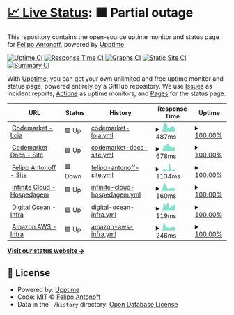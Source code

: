 # [📈 Live Status](https://FelipoAntonoff.github.io/uptime): <!--live status--> **🟧 Partial outage**

This repository contains the open-source uptime monitor and status page for [Felipo Antonoff](https://www.codemarket.com.br), powered by [Upptime](https://github.com/upptime/upptime).

[![Uptime CI](https://github.com/FelipoAntonoff/uptime/workflows/Uptime%20CI/badge.svg)](https://github.com/FelipoAntonoff/uptime/actions?query=workflow%3A%22Uptime+CI%22)
[![Response Time CI](https://github.com/FelipoAntonoff/uptime/workflows/Response%20Time%20CI/badge.svg)](https://github.com/FelipoAntonoff/uptime/actions?query=workflow%3A%22Response+Time+CI%22)
[![Graphs CI](https://github.com/FelipoAntonoff/uptime/workflows/Graphs%20CI/badge.svg)](https://github.com/FelipoAntonoff/uptime/actions?query=workflow%3A%22Graphs+CI%22)
[![Static Site CI](https://github.com/FelipoAntonoff/uptime/workflows/Static%20Site%20CI/badge.svg)](https://github.com/FelipoAntonoff/uptime/actions?query=workflow%3A%22Static+Site+CI%22)
[![Summary CI](https://github.com/FelipoAntonoff/uptime/workflows/Summary%20CI/badge.svg)](https://github.com/FelipoAntonoff/uptime/actions?query=workflow%3A%22Summary+CI%22)

With [Upptime](https://upptime.js.org), you can get your own unlimited and free uptime monitor and status page, powered entirely by a GitHub repository. We use [Issues](https://github.com/FelipoAntonoff/uptime/issues) as incident reports, [Actions](https://github.com/FelipoAntonoff/uptime/actions) as uptime monitors, and [Pages](https://FelipoAntonoff.github.io/uptime) for the status page.

<!--start: status pages-->
<!-- This summary is generated by Upptime (https://github.com/upptime/upptime) -->
<!-- Do not edit this manually, your changes will be overwritten -->
<!-- prettier-ignore -->
| URL | Status | History | Response Time | Uptime |
| --- | ------ | ------- | ------------- | ------ |
| <img alt="" src="https://favicons.githubusercontent.com/www.codemarket.com.br" height="13"> [Codemarket - Loja](https://www.codemarket.com.br/) | 🟩 Up | [codemarket-loja.yml](https://github.com/FelipoAntonoff/uptime/commits/HEAD/history/codemarket-loja.yml) | <details><summary><img alt="Response time graph" src="./graphs/codemarket-loja/response-time-week.png" height="20"> 487ms</summary><br><a href="https://FelipoAntonoff.github.io/uptime/history/codemarket-loja"><img alt="Response time 520" src="https://img.shields.io/endpoint?url=https%3A%2F%2Fraw.githubusercontent.com%2FFelipoAntonoff%2Fuptime%2FHEAD%2Fapi%2Fcodemarket-loja%2Fresponse-time.json"></a><br><a href="https://FelipoAntonoff.github.io/uptime/history/codemarket-loja"><img alt="24-hour response time 320" src="https://img.shields.io/endpoint?url=https%3A%2F%2Fraw.githubusercontent.com%2FFelipoAntonoff%2Fuptime%2FHEAD%2Fapi%2Fcodemarket-loja%2Fresponse-time-day.json"></a><br><a href="https://FelipoAntonoff.github.io/uptime/history/codemarket-loja"><img alt="7-day response time 487" src="https://img.shields.io/endpoint?url=https%3A%2F%2Fraw.githubusercontent.com%2FFelipoAntonoff%2Fuptime%2FHEAD%2Fapi%2Fcodemarket-loja%2Fresponse-time-week.json"></a><br><a href="https://FelipoAntonoff.github.io/uptime/history/codemarket-loja"><img alt="30-day response time 520" src="https://img.shields.io/endpoint?url=https%3A%2F%2Fraw.githubusercontent.com%2FFelipoAntonoff%2Fuptime%2FHEAD%2Fapi%2Fcodemarket-loja%2Fresponse-time-month.json"></a><br><a href="https://FelipoAntonoff.github.io/uptime/history/codemarket-loja"><img alt="1-year response time 520" src="https://img.shields.io/endpoint?url=https%3A%2F%2Fraw.githubusercontent.com%2FFelipoAntonoff%2Fuptime%2FHEAD%2Fapi%2Fcodemarket-loja%2Fresponse-time-year.json"></a></details> | <details><summary><a href="https://FelipoAntonoff.github.io/uptime/history/codemarket-loja">100.00%</a></summary><a href="https://FelipoAntonoff.github.io/uptime/history/codemarket-loja"><img alt="All-time uptime 100.00%" src="https://img.shields.io/endpoint?url=https%3A%2F%2Fraw.githubusercontent.com%2FFelipoAntonoff%2Fuptime%2FHEAD%2Fapi%2Fcodemarket-loja%2Fuptime.json"></a><br><a href="https://FelipoAntonoff.github.io/uptime/history/codemarket-loja"><img alt="24-hour uptime 100.00%" src="https://img.shields.io/endpoint?url=https%3A%2F%2Fraw.githubusercontent.com%2FFelipoAntonoff%2Fuptime%2FHEAD%2Fapi%2Fcodemarket-loja%2Fuptime-day.json"></a><br><a href="https://FelipoAntonoff.github.io/uptime/history/codemarket-loja"><img alt="7-day uptime 100.00%" src="https://img.shields.io/endpoint?url=https%3A%2F%2Fraw.githubusercontent.com%2FFelipoAntonoff%2Fuptime%2FHEAD%2Fapi%2Fcodemarket-loja%2Fuptime-week.json"></a><br><a href="https://FelipoAntonoff.github.io/uptime/history/codemarket-loja"><img alt="30-day uptime 100.00%" src="https://img.shields.io/endpoint?url=https%3A%2F%2Fraw.githubusercontent.com%2FFelipoAntonoff%2Fuptime%2FHEAD%2Fapi%2Fcodemarket-loja%2Fuptime-month.json"></a><br><a href="https://FelipoAntonoff.github.io/uptime/history/codemarket-loja"><img alt="1-year uptime 100.00%" src="https://img.shields.io/endpoint?url=https%3A%2F%2Fraw.githubusercontent.com%2FFelipoAntonoff%2Fuptime%2FHEAD%2Fapi%2Fcodemarket-loja%2Fuptime-year.json"></a></details>
| <img alt="" src="https://favicons.githubusercontent.com/docs.codemarket.com.br" height="13"> [Codemarket Docs - Site](https://docs.codemarket.com.br/) | 🟩 Up | [codemarket-docs-site.yml](https://github.com/FelipoAntonoff/uptime/commits/HEAD/history/codemarket-docs-site.yml) | <details><summary><img alt="Response time graph" src="./graphs/codemarket-docs-site/response-time-week.png" height="20"> 678ms</summary><br><a href="https://FelipoAntonoff.github.io/uptime/history/codemarket-docs-site"><img alt="Response time 673" src="https://img.shields.io/endpoint?url=https%3A%2F%2Fraw.githubusercontent.com%2FFelipoAntonoff%2Fuptime%2FHEAD%2Fapi%2Fcodemarket-docs-site%2Fresponse-time.json"></a><br><a href="https://FelipoAntonoff.github.io/uptime/history/codemarket-docs-site"><img alt="24-hour response time 439" src="https://img.shields.io/endpoint?url=https%3A%2F%2Fraw.githubusercontent.com%2FFelipoAntonoff%2Fuptime%2FHEAD%2Fapi%2Fcodemarket-docs-site%2Fresponse-time-day.json"></a><br><a href="https://FelipoAntonoff.github.io/uptime/history/codemarket-docs-site"><img alt="7-day response time 678" src="https://img.shields.io/endpoint?url=https%3A%2F%2Fraw.githubusercontent.com%2FFelipoAntonoff%2Fuptime%2FHEAD%2Fapi%2Fcodemarket-docs-site%2Fresponse-time-week.json"></a><br><a href="https://FelipoAntonoff.github.io/uptime/history/codemarket-docs-site"><img alt="30-day response time 673" src="https://img.shields.io/endpoint?url=https%3A%2F%2Fraw.githubusercontent.com%2FFelipoAntonoff%2Fuptime%2FHEAD%2Fapi%2Fcodemarket-docs-site%2Fresponse-time-month.json"></a><br><a href="https://FelipoAntonoff.github.io/uptime/history/codemarket-docs-site"><img alt="1-year response time 673" src="https://img.shields.io/endpoint?url=https%3A%2F%2Fraw.githubusercontent.com%2FFelipoAntonoff%2Fuptime%2FHEAD%2Fapi%2Fcodemarket-docs-site%2Fresponse-time-year.json"></a></details> | <details><summary><a href="https://FelipoAntonoff.github.io/uptime/history/codemarket-docs-site">100.00%</a></summary><a href="https://FelipoAntonoff.github.io/uptime/history/codemarket-docs-site"><img alt="All-time uptime 100.00%" src="https://img.shields.io/endpoint?url=https%3A%2F%2Fraw.githubusercontent.com%2FFelipoAntonoff%2Fuptime%2FHEAD%2Fapi%2Fcodemarket-docs-site%2Fuptime.json"></a><br><a href="https://FelipoAntonoff.github.io/uptime/history/codemarket-docs-site"><img alt="24-hour uptime 100.00%" src="https://img.shields.io/endpoint?url=https%3A%2F%2Fraw.githubusercontent.com%2FFelipoAntonoff%2Fuptime%2FHEAD%2Fapi%2Fcodemarket-docs-site%2Fuptime-day.json"></a><br><a href="https://FelipoAntonoff.github.io/uptime/history/codemarket-docs-site"><img alt="7-day uptime 100.00%" src="https://img.shields.io/endpoint?url=https%3A%2F%2Fraw.githubusercontent.com%2FFelipoAntonoff%2Fuptime%2FHEAD%2Fapi%2Fcodemarket-docs-site%2Fuptime-week.json"></a><br><a href="https://FelipoAntonoff.github.io/uptime/history/codemarket-docs-site"><img alt="30-day uptime 100.00%" src="https://img.shields.io/endpoint?url=https%3A%2F%2Fraw.githubusercontent.com%2FFelipoAntonoff%2Fuptime%2FHEAD%2Fapi%2Fcodemarket-docs-site%2Fuptime-month.json"></a><br><a href="https://FelipoAntonoff.github.io/uptime/history/codemarket-docs-site"><img alt="1-year uptime 100.00%" src="https://img.shields.io/endpoint?url=https%3A%2F%2Fraw.githubusercontent.com%2FFelipoAntonoff%2Fuptime%2FHEAD%2Fapi%2Fcodemarket-docs-site%2Fuptime-year.json"></a></details>
| <img alt="" src="https://favicons.githubusercontent.com/felipoantonoff.com" height="13"> [Felipo Antonoff - Site](https://felipoantonoff.com/) | 🟥 Down | [felipo-antonoff-site.yml](https://github.com/FelipoAntonoff/uptime/commits/HEAD/history/felipo-antonoff-site.yml) | <details><summary><img alt="Response time graph" src="./graphs/felipo-antonoff-site/response-time-week.png" height="20"> 1134ms</summary><br><a href="https://FelipoAntonoff.github.io/uptime/history/felipo-antonoff-site"><img alt="Response time 966" src="https://img.shields.io/endpoint?url=https%3A%2F%2Fraw.githubusercontent.com%2FFelipoAntonoff%2Fuptime%2FHEAD%2Fapi%2Ffelipo-antonoff-site%2Fresponse-time.json"></a><br><a href="https://FelipoAntonoff.github.io/uptime/history/felipo-antonoff-site"><img alt="24-hour response time 1737" src="https://img.shields.io/endpoint?url=https%3A%2F%2Fraw.githubusercontent.com%2FFelipoAntonoff%2Fuptime%2FHEAD%2Fapi%2Ffelipo-antonoff-site%2Fresponse-time-day.json"></a><br><a href="https://FelipoAntonoff.github.io/uptime/history/felipo-antonoff-site"><img alt="7-day response time 1134" src="https://img.shields.io/endpoint?url=https%3A%2F%2Fraw.githubusercontent.com%2FFelipoAntonoff%2Fuptime%2FHEAD%2Fapi%2Ffelipo-antonoff-site%2Fresponse-time-week.json"></a><br><a href="https://FelipoAntonoff.github.io/uptime/history/felipo-antonoff-site"><img alt="30-day response time 966" src="https://img.shields.io/endpoint?url=https%3A%2F%2Fraw.githubusercontent.com%2FFelipoAntonoff%2Fuptime%2FHEAD%2Fapi%2Ffelipo-antonoff-site%2Fresponse-time-month.json"></a><br><a href="https://FelipoAntonoff.github.io/uptime/history/felipo-antonoff-site"><img alt="1-year response time 966" src="https://img.shields.io/endpoint?url=https%3A%2F%2Fraw.githubusercontent.com%2FFelipoAntonoff%2Fuptime%2FHEAD%2Fapi%2Ffelipo-antonoff-site%2Fresponse-time-year.json"></a></details> | <details><summary><a href="https://FelipoAntonoff.github.io/uptime/history/felipo-antonoff-site">100.00%</a></summary><a href="https://FelipoAntonoff.github.io/uptime/history/felipo-antonoff-site"><img alt="All-time uptime 100.00%" src="https://img.shields.io/endpoint?url=https%3A%2F%2Fraw.githubusercontent.com%2FFelipoAntonoff%2Fuptime%2FHEAD%2Fapi%2Ffelipo-antonoff-site%2Fuptime.json"></a><br><a href="https://FelipoAntonoff.github.io/uptime/history/felipo-antonoff-site"><img alt="24-hour uptime 100.00%" src="https://img.shields.io/endpoint?url=https%3A%2F%2Fraw.githubusercontent.com%2FFelipoAntonoff%2Fuptime%2FHEAD%2Fapi%2Ffelipo-antonoff-site%2Fuptime-day.json"></a><br><a href="https://FelipoAntonoff.github.io/uptime/history/felipo-antonoff-site"><img alt="7-day uptime 100.00%" src="https://img.shields.io/endpoint?url=https%3A%2F%2Fraw.githubusercontent.com%2FFelipoAntonoff%2Fuptime%2FHEAD%2Fapi%2Ffelipo-antonoff-site%2Fuptime-week.json"></a><br><a href="https://FelipoAntonoff.github.io/uptime/history/felipo-antonoff-site"><img alt="30-day uptime 100.00%" src="https://img.shields.io/endpoint?url=https%3A%2F%2Fraw.githubusercontent.com%2FFelipoAntonoff%2Fuptime%2FHEAD%2Fapi%2Ffelipo-antonoff-site%2Fuptime-month.json"></a><br><a href="https://FelipoAntonoff.github.io/uptime/history/felipo-antonoff-site"><img alt="1-year uptime 100.00%" src="https://img.shields.io/endpoint?url=https%3A%2F%2Fraw.githubusercontent.com%2FFelipoAntonoff%2Fuptime%2FHEAD%2Fapi%2Ffelipo-antonoff-site%2Fuptime-year.json"></a></details>
| <img alt="" src="https://favicons.githubusercontent.com/bit.ly" height="13"> [Infinite Cloud - Hospedagem](http://bit.ly/HospedagemInfiniteCloud) | 🟩 Up | [infinite-cloud-hospedagem.yml](https://github.com/FelipoAntonoff/uptime/commits/HEAD/history/infinite-cloud-hospedagem.yml) | <details><summary><img alt="Response time graph" src="./graphs/infinite-cloud-hospedagem/response-time-week.png" height="20"> 160ms</summary><br><a href="https://FelipoAntonoff.github.io/uptime/history/infinite-cloud-hospedagem"><img alt="Response time 806" src="https://img.shields.io/endpoint?url=https%3A%2F%2Fraw.githubusercontent.com%2FFelipoAntonoff%2Fuptime%2FHEAD%2Fapi%2Finfinite-cloud-hospedagem%2Fresponse-time.json"></a><br><a href="https://FelipoAntonoff.github.io/uptime/history/infinite-cloud-hospedagem"><img alt="24-hour response time 104" src="https://img.shields.io/endpoint?url=https%3A%2F%2Fraw.githubusercontent.com%2FFelipoAntonoff%2Fuptime%2FHEAD%2Fapi%2Finfinite-cloud-hospedagem%2Fresponse-time-day.json"></a><br><a href="https://FelipoAntonoff.github.io/uptime/history/infinite-cloud-hospedagem"><img alt="7-day response time 160" src="https://img.shields.io/endpoint?url=https%3A%2F%2Fraw.githubusercontent.com%2FFelipoAntonoff%2Fuptime%2FHEAD%2Fapi%2Finfinite-cloud-hospedagem%2Fresponse-time-week.json"></a><br><a href="https://FelipoAntonoff.github.io/uptime/history/infinite-cloud-hospedagem"><img alt="30-day response time 806" src="https://img.shields.io/endpoint?url=https%3A%2F%2Fraw.githubusercontent.com%2FFelipoAntonoff%2Fuptime%2FHEAD%2Fapi%2Finfinite-cloud-hospedagem%2Fresponse-time-month.json"></a><br><a href="https://FelipoAntonoff.github.io/uptime/history/infinite-cloud-hospedagem"><img alt="1-year response time 806" src="https://img.shields.io/endpoint?url=https%3A%2F%2Fraw.githubusercontent.com%2FFelipoAntonoff%2Fuptime%2FHEAD%2Fapi%2Finfinite-cloud-hospedagem%2Fresponse-time-year.json"></a></details> | <details><summary><a href="https://FelipoAntonoff.github.io/uptime/history/infinite-cloud-hospedagem">100.00%</a></summary><a href="https://FelipoAntonoff.github.io/uptime/history/infinite-cloud-hospedagem"><img alt="All-time uptime 99.89%" src="https://img.shields.io/endpoint?url=https%3A%2F%2Fraw.githubusercontent.com%2FFelipoAntonoff%2Fuptime%2FHEAD%2Fapi%2Finfinite-cloud-hospedagem%2Fuptime.json"></a><br><a href="https://FelipoAntonoff.github.io/uptime/history/infinite-cloud-hospedagem"><img alt="24-hour uptime 100.00%" src="https://img.shields.io/endpoint?url=https%3A%2F%2Fraw.githubusercontent.com%2FFelipoAntonoff%2Fuptime%2FHEAD%2Fapi%2Finfinite-cloud-hospedagem%2Fuptime-day.json"></a><br><a href="https://FelipoAntonoff.github.io/uptime/history/infinite-cloud-hospedagem"><img alt="7-day uptime 100.00%" src="https://img.shields.io/endpoint?url=https%3A%2F%2Fraw.githubusercontent.com%2FFelipoAntonoff%2Fuptime%2FHEAD%2Fapi%2Finfinite-cloud-hospedagem%2Fuptime-week.json"></a><br><a href="https://FelipoAntonoff.github.io/uptime/history/infinite-cloud-hospedagem"><img alt="30-day uptime 99.89%" src="https://img.shields.io/endpoint?url=https%3A%2F%2Fraw.githubusercontent.com%2FFelipoAntonoff%2Fuptime%2FHEAD%2Fapi%2Finfinite-cloud-hospedagem%2Fuptime-month.json"></a><br><a href="https://FelipoAntonoff.github.io/uptime/history/infinite-cloud-hospedagem"><img alt="1-year uptime 99.89%" src="https://img.shields.io/endpoint?url=https%3A%2F%2Fraw.githubusercontent.com%2FFelipoAntonoff%2Fuptime%2FHEAD%2Fapi%2Finfinite-cloud-hospedagem%2Fuptime-year.json"></a></details>
| <img alt="" src="https://favicons.githubusercontent.com/www.digitalocean.com" height="13"> [Digital Ocean - Infra](https://www.digitalocean.com/) | 🟩 Up | [digital-ocean-infra.yml](https://github.com/FelipoAntonoff/uptime/commits/HEAD/history/digital-ocean-infra.yml) | <details><summary><img alt="Response time graph" src="./graphs/digital-ocean-infra/response-time-week.png" height="20"> 119ms</summary><br><a href="https://FelipoAntonoff.github.io/uptime/history/digital-ocean-infra"><img alt="Response time 125" src="https://img.shields.io/endpoint?url=https%3A%2F%2Fraw.githubusercontent.com%2FFelipoAntonoff%2Fuptime%2FHEAD%2Fapi%2Fdigital-ocean-infra%2Fresponse-time.json"></a><br><a href="https://FelipoAntonoff.github.io/uptime/history/digital-ocean-infra"><img alt="24-hour response time 141" src="https://img.shields.io/endpoint?url=https%3A%2F%2Fraw.githubusercontent.com%2FFelipoAntonoff%2Fuptime%2FHEAD%2Fapi%2Fdigital-ocean-infra%2Fresponse-time-day.json"></a><br><a href="https://FelipoAntonoff.github.io/uptime/history/digital-ocean-infra"><img alt="7-day response time 119" src="https://img.shields.io/endpoint?url=https%3A%2F%2Fraw.githubusercontent.com%2FFelipoAntonoff%2Fuptime%2FHEAD%2Fapi%2Fdigital-ocean-infra%2Fresponse-time-week.json"></a><br><a href="https://FelipoAntonoff.github.io/uptime/history/digital-ocean-infra"><img alt="30-day response time 125" src="https://img.shields.io/endpoint?url=https%3A%2F%2Fraw.githubusercontent.com%2FFelipoAntonoff%2Fuptime%2FHEAD%2Fapi%2Fdigital-ocean-infra%2Fresponse-time-month.json"></a><br><a href="https://FelipoAntonoff.github.io/uptime/history/digital-ocean-infra"><img alt="1-year response time 125" src="https://img.shields.io/endpoint?url=https%3A%2F%2Fraw.githubusercontent.com%2FFelipoAntonoff%2Fuptime%2FHEAD%2Fapi%2Fdigital-ocean-infra%2Fresponse-time-year.json"></a></details> | <details><summary><a href="https://FelipoAntonoff.github.io/uptime/history/digital-ocean-infra">100.00%</a></summary><a href="https://FelipoAntonoff.github.io/uptime/history/digital-ocean-infra"><img alt="All-time uptime 100.00%" src="https://img.shields.io/endpoint?url=https%3A%2F%2Fraw.githubusercontent.com%2FFelipoAntonoff%2Fuptime%2FHEAD%2Fapi%2Fdigital-ocean-infra%2Fuptime.json"></a><br><a href="https://FelipoAntonoff.github.io/uptime/history/digital-ocean-infra"><img alt="24-hour uptime 100.00%" src="https://img.shields.io/endpoint?url=https%3A%2F%2Fraw.githubusercontent.com%2FFelipoAntonoff%2Fuptime%2FHEAD%2Fapi%2Fdigital-ocean-infra%2Fuptime-day.json"></a><br><a href="https://FelipoAntonoff.github.io/uptime/history/digital-ocean-infra"><img alt="7-day uptime 100.00%" src="https://img.shields.io/endpoint?url=https%3A%2F%2Fraw.githubusercontent.com%2FFelipoAntonoff%2Fuptime%2FHEAD%2Fapi%2Fdigital-ocean-infra%2Fuptime-week.json"></a><br><a href="https://FelipoAntonoff.github.io/uptime/history/digital-ocean-infra"><img alt="30-day uptime 100.00%" src="https://img.shields.io/endpoint?url=https%3A%2F%2Fraw.githubusercontent.com%2FFelipoAntonoff%2Fuptime%2FHEAD%2Fapi%2Fdigital-ocean-infra%2Fuptime-month.json"></a><br><a href="https://FelipoAntonoff.github.io/uptime/history/digital-ocean-infra"><img alt="1-year uptime 100.00%" src="https://img.shields.io/endpoint?url=https%3A%2F%2Fraw.githubusercontent.com%2FFelipoAntonoff%2Fuptime%2FHEAD%2Fapi%2Fdigital-ocean-infra%2Fuptime-year.json"></a></details>
| <img alt="" src="https://favicons.githubusercontent.com/aws.amazon.com" height="13"> [Amazon AWS - Infra](https://aws.amazon.com/pt/?nc2=h_lg) | 🟩 Up | [amazon-aws-infra.yml](https://github.com/FelipoAntonoff/uptime/commits/HEAD/history/amazon-aws-infra.yml) | <details><summary><img alt="Response time graph" src="./graphs/amazon-aws-infra/response-time-week.png" height="20"> 246ms</summary><br><a href="https://FelipoAntonoff.github.io/uptime/history/amazon-aws-infra"><img alt="Response time 253" src="https://img.shields.io/endpoint?url=https%3A%2F%2Fraw.githubusercontent.com%2FFelipoAntonoff%2Fuptime%2FHEAD%2Fapi%2Famazon-aws-infra%2Fresponse-time.json"></a><br><a href="https://FelipoAntonoff.github.io/uptime/history/amazon-aws-infra"><img alt="24-hour response time 197" src="https://img.shields.io/endpoint?url=https%3A%2F%2Fraw.githubusercontent.com%2FFelipoAntonoff%2Fuptime%2FHEAD%2Fapi%2Famazon-aws-infra%2Fresponse-time-day.json"></a><br><a href="https://FelipoAntonoff.github.io/uptime/history/amazon-aws-infra"><img alt="7-day response time 246" src="https://img.shields.io/endpoint?url=https%3A%2F%2Fraw.githubusercontent.com%2FFelipoAntonoff%2Fuptime%2FHEAD%2Fapi%2Famazon-aws-infra%2Fresponse-time-week.json"></a><br><a href="https://FelipoAntonoff.github.io/uptime/history/amazon-aws-infra"><img alt="30-day response time 253" src="https://img.shields.io/endpoint?url=https%3A%2F%2Fraw.githubusercontent.com%2FFelipoAntonoff%2Fuptime%2FHEAD%2Fapi%2Famazon-aws-infra%2Fresponse-time-month.json"></a><br><a href="https://FelipoAntonoff.github.io/uptime/history/amazon-aws-infra"><img alt="1-year response time 253" src="https://img.shields.io/endpoint?url=https%3A%2F%2Fraw.githubusercontent.com%2FFelipoAntonoff%2Fuptime%2FHEAD%2Fapi%2Famazon-aws-infra%2Fresponse-time-year.json"></a></details> | <details><summary><a href="https://FelipoAntonoff.github.io/uptime/history/amazon-aws-infra">100.00%</a></summary><a href="https://FelipoAntonoff.github.io/uptime/history/amazon-aws-infra"><img alt="All-time uptime 100.00%" src="https://img.shields.io/endpoint?url=https%3A%2F%2Fraw.githubusercontent.com%2FFelipoAntonoff%2Fuptime%2FHEAD%2Fapi%2Famazon-aws-infra%2Fuptime.json"></a><br><a href="https://FelipoAntonoff.github.io/uptime/history/amazon-aws-infra"><img alt="24-hour uptime 100.00%" src="https://img.shields.io/endpoint?url=https%3A%2F%2Fraw.githubusercontent.com%2FFelipoAntonoff%2Fuptime%2FHEAD%2Fapi%2Famazon-aws-infra%2Fuptime-day.json"></a><br><a href="https://FelipoAntonoff.github.io/uptime/history/amazon-aws-infra"><img alt="7-day uptime 100.00%" src="https://img.shields.io/endpoint?url=https%3A%2F%2Fraw.githubusercontent.com%2FFelipoAntonoff%2Fuptime%2FHEAD%2Fapi%2Famazon-aws-infra%2Fuptime-week.json"></a><br><a href="https://FelipoAntonoff.github.io/uptime/history/amazon-aws-infra"><img alt="30-day uptime 100.00%" src="https://img.shields.io/endpoint?url=https%3A%2F%2Fraw.githubusercontent.com%2FFelipoAntonoff%2Fuptime%2FHEAD%2Fapi%2Famazon-aws-infra%2Fuptime-month.json"></a><br><a href="https://FelipoAntonoff.github.io/uptime/history/amazon-aws-infra"><img alt="1-year uptime 100.00%" src="https://img.shields.io/endpoint?url=https%3A%2F%2Fraw.githubusercontent.com%2FFelipoAntonoff%2Fuptime%2FHEAD%2Fapi%2Famazon-aws-infra%2Fuptime-year.json"></a></details>

<!--end: status pages-->

[**Visit our status website →**](https://FelipoAntonoff.github.io/uptime)

## 📄 License

- Powered by: [Upptime](https://github.com/upptime/upptime)
- Code: [MIT](./LICENSE) © [Felipo Antonoff](https://www.codemarket.com.br)
- Data in the `./history` directory: [Open Database License](https://opendatacommons.org/licenses/odbl/1-0/)
